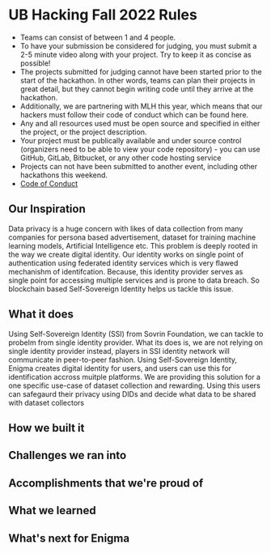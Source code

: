 # UB Hacking Fall 2022 Rules 
- Teams can consist of between 1 and 4 people.
- To have your submission be considered for judging, you must submit a 2-5 minute video along with your project. Try to keep it as concise as possible!
- The projects submitted for judging cannot have been started prior to the start of the hackathon. In other words, teams can plan their projects in great detail, but they cannot begin writing code until they arrive at the hackathon.
- Additionally, we are partnering with MLH this year, which means that our hackers must follow their code of conduct which can be found here.
- Any and all resources used must be open source and specified in either the project, or the project description.
- Your project must be publically available and under source control (organizers need to be able to view your code repository) -  you can use GitHub, GitLab, Bitbucket, or any other code hosting service
- Projects can not have been submitted to another event, including other hackathons this weekend.
- [Code of Conduct](https://drive.google.com/file/d/1RH_TtRu6EOHSbOoiSj2h1Q4jswtVILzE/view)

## Our Inspiration
Data privacy is a huge concern with likes of data collection from many companies for persona based advertisement, dataset for training machine learning models, Artificial Intelligence etc. This problem is deeply rooted in the way we create digital identity. Our identity works on single point of authentication using federated identity services which is very flawed mechanishm of identifcation. Because, this identity provider serves as single point for accessing multiple services and is prone to data breach. So blockchain based Self-Sovereign Identity helps us tackle this issue.


## What it does
Using Self-Sovereign Identity (SSI) from Sovrin Foundation, we can tackle to probelm from single identity provider. What its does is, we are not relying on single identity provider instead, players in SSI identity network will communicate in peer-to-peer fashion. Using Self-Sovereign Identity, Enigma creates digital identity for users, and users can use this for identification accross muitple platforms. We are providing this solution for a one specific use-case of dataset collection and rewarding. Using this users can safegaurd their privacy using DIDs and decide what data to be shared with dataset collectors  

## How we built it


## Challenges we ran into

## Accomplishments that we're proud of

## What we learned

## What's next for Enigma
